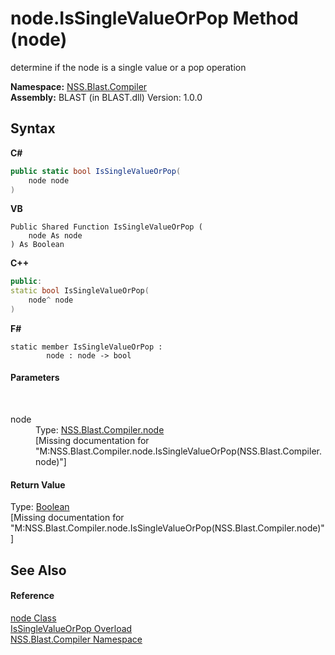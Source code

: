 # node.IsSingleValueOrPop Method (node)
 

determine if the node is a single value or a pop operation

**Namespace:**&nbsp;<a href="26a25caa-f50b-92ad-f15c-dbb9db1493ae.md">NSS.Blast.Compiler</a><br />**Assembly:**&nbsp;BLAST (in BLAST.dll) Version: 1.0.0

## Syntax

**C#**<br />
``` C#
public static bool IsSingleValueOrPop(
	node node
)
```

**VB**<br />
``` VB
Public Shared Function IsSingleValueOrPop ( 
	node As node
) As Boolean
```

**C++**<br />
``` C++
public:
static bool IsSingleValueOrPop(
	node^ node
)
```

**F#**<br />
``` F#
static member IsSingleValueOrPop : 
        node : node -> bool 

```


#### Parameters
&nbsp;<dl><dt>node</dt><dd>Type: <a href="7dc9b7e9-64ad-f224-ae1a-4e6639739f56.md">NSS.Blast.Compiler.node</a><br />\[Missing <param name="node"/> documentation for "M:NSS.Blast.Compiler.node.IsSingleValueOrPop(NSS.Blast.Compiler.node)"\]</dd></dl>

#### Return Value
Type: <a href="https://docs.microsoft.com/dotnet/api/system.boolean" target="_blank" rel="noopener noreferrer">Boolean</a><br />\[Missing <returns> documentation for "M:NSS.Blast.Compiler.node.IsSingleValueOrPop(NSS.Blast.Compiler.node)"\]

## See Also


#### Reference
<a href="7dc9b7e9-64ad-f224-ae1a-4e6639739f56.md">node Class</a><br /><a href="4b6c470d-b750-1459-9efe-f8bdd038a2c7.md">IsSingleValueOrPop Overload</a><br /><a href="26a25caa-f50b-92ad-f15c-dbb9db1493ae.md">NSS.Blast.Compiler Namespace</a><br />